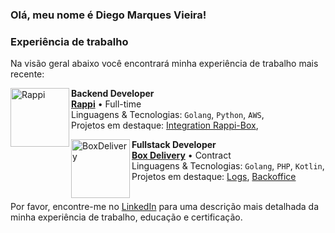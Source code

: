 <!--
### Bem-vindo ao meu perfil 👋

**didiegovieira/didiegovieira** is a ✨ _special_ ✨ repository because its `README.md` (this file) appears on your GitHub profile.

Here are some ideas to get you started:

- 🔭 I’m currently working on ...
- 🌱 I’m currently learning ...
- 👯 I’m looking to collaborate on ...
- 🤔 I’m looking for help with ...
- 💬 Ask me about ...
- 📫 How to reach me: ...
- 😄 Pronouns: ...
- ⚡ Fun fact: ...

![snake gif](https://github.com/didiegovieira/didiegovieira/blob/output/github-contribution-grid-snake.svg)
-->

### Olá, meu nome é Diego Marques Vieira!
### Experiência de trabalho

Na visão geral abaixo você encontrará minha experiência de trabalho mais recente:

[<img align="left" height="94px" width="94px" alt="Rappi" src="https://encrypted-tbn0.gstatic.com/images?q=tbn:ANd9GcQBMXiapJO3bOHBmBO-BV8tc0VMYeuuMo7isab6h8lOiA&s"/>](https://www.rappi.com.br/)

**Backend Developer** \
[**Rappi**](https://www.rappi.com.br/) • Full-time \
Linguagens & Tecnologias: `Golang`, `Python`, `AWS`,\
Projetos em destaque: [Integration Rappi-Box](),
<br/>

[<img align="left" height="94px" width="94px" alt="BoxDelivery" src="https://media.licdn.com/dms/image/v2/C4D0BAQEqm2dfNh1oOw/company-logo_200_200/company-logo_200_200/0/1635784507112/boxdeliveryonline_logo?e=2147483647&v=beta&t=3xDHomVXUY5DucjYniWnTTxDOGWvsaDBWqhEDIYXTb8"/>](https://boxdelivery.com.br/)

**Fullstack Developer** \
[**Box Delivery**](https://boxdelivery.com.br/) • Contract \
Linguagens & Tecnologias: `Golang`, `PHP`, `Kotlin`,\
Projetos em destaque: [Logs](), [Backoffice]()
<br/>
<br/>

Por favor, encontre-me no [LinkedIn](https://www.linkedin.com/in/didiegovieira/) para uma descrição mais detalhada da minha experiência de trabalho, educação e certificação.
